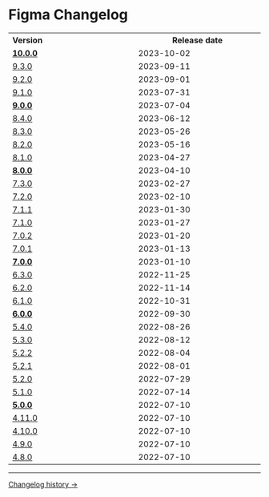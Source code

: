 # Figma Changelog

<table>
<tr><th align="left">Version</th><th>Release date</th></tr>
<tr ><td width="500px"><strong><a href='changelog-versions/10.0.0.md'>10.0.0</a></strong></td><td width="500px">2023-10-02</td></tr>
<tr ><td width="500px"><a href='changelog-versions/9.3.0.md'>9.3.0</a></td><td width="500px">2023-09-11</td></tr>
<tr ><td width="500px"><a href='changelog-versions/9.2.0.md'>9.2.0</a></td><td width="500px">2023-09-01</td></tr>
<tr ><td width="500px"><a href='changelog-versions/9.1.0.md'>9.1.0</a></td><td width="500px">2023-07-31</td></tr>
<tr ><td width="500px"><strong><a href='changelog-versions/9.0.0.md'>9.0.0</a></strong></td><td width="500px">2023-07-04</td></tr>
<tr ><td width="500px"><a href='changelog-versions/8.4.0.md'>8.4.0</a></td><td width="500px">2023-06-12</td></tr>
<tr ><td width="500px"><a href='changelog-versions/8.3.0.md'>8.3.0</a></td><td width="500px">2023-05-26</td></tr>
<tr ><td width="500px"><a href='changelog-versions/8.2.0.md'>8.2.0</a></td><td width="500px">2023-05-16</td></tr>
<tr ><td width="500px"><a href='changelog-versions/8.1.0.md'>8.1.0</a></td><td width="500px">2023-04-27</td></tr>
<tr ><td width="500px"><strong><a href='changelog-versions/8.0.0.md'>8.0.0</a></strong></td><td width="500px">2023-04-10</td></tr>
<tr ><td width="500px"><a href='changelog-versions/7.3.0.md'>7.3.0</a></td><td width="500px">2023-02-27</td></tr>
<tr ><td width="500px"><a href='changelog-versions/7.2.0.md'>7.2.0</a></td><td width="500px">2023-02-10</td></tr>
<tr ><td width="500px"><a href='changelog-versions/7.1.1.md'>7.1.1</a></td><td width="500px">2023-01-30</td></tr>
<tr ><td width="500px"><a href='changelog-versions/7.1.0.md'>7.1.0</a></td><td width="500px">2023-01-27</td></tr>
<tr ><td width="500px"><a href='changelog-versions/7.0.2.md'>7.0.2</a></td><td width="500px">2023-01-20</td></tr>
<tr ><td width="500px"><a href='changelog-versions/7.0.1.md'>7.0.1</a></td><td width="500px">2023-01-13</td></tr>
<tr ><td width="500px"><strong><a href='changelog-versions/7.0.0.md'>7.0.0</a></strong></td><td width="500px">2023-01-10</td></tr>
<tr ><td width="500px"><a href='changelog-versions/6.3.0.md'>6.3.0</a></td><td width="500px">2022-11-25</td></tr>
<tr ><td width="500px"><a href='changelog-versions/6.2.0.md'>6.2.0</a></td><td width="500px">2022-11-14</td></tr>
<tr ><td width="500px"><a href='changelog-versions/6.1.0.md'>6.1.0</a></td><td width="500px">2022-10-31</td></tr>
<tr ><td width="500px"><strong><a href='changelog-versions/6.0.0.md'>6.0.0</a></strong></td><td width="500px">2022-09-30</td></tr>
<tr ><td width="500px"><a href='changelog-versions/5.4.0.md'>5.4.0</a></td><td width="500px">2022-08-26</td></tr>
<tr ><td width="500px"><a href='changelog-versions/5.3.0.md'>5.3.0</a></td><td width="500px">2022-08-12</td></tr>
<tr ><td width="500px"><a href='changelog-versions/5.2.2.md'>5.2.2</a></td><td width="500px">2022-08-04</td></tr>
<tr ><td width="500px"><a href='changelog-versions/5.2.1.md'>5.2.1</a></td><td width="500px">2022-08-01</td></tr>
<tr ><td width="500px"><a href='changelog-versions/5.2.0.md'>5.2.0</a></td><td width="500px">2022-07-29</td></tr>
<tr ><td width="500px"><a href='changelog-versions/5.1.0.md'>5.1.0</a></td><td width="500px">2022-07-14</td></tr>
<tr ><td width="500px"><strong><a href='changelog-versions/5.0.0.md'>5.0.0</a></strong></td><td width="500px">2022-07-10</td></tr>
<tr ><td width="500px"><a href='changelog-versions/4.11.0.md'>4.11.0</a></td><td width="500px">2022-07-10</td></tr>
<tr ><td width="500px"><a href='changelog-versions/4.10.0.md'>4.10.0</a></td><td width="500px">2022-07-10</td></tr>
<tr ><td width="500px"><a href='changelog-versions/4.9.0.md'>4.9.0</a></td><td width="500px">2022-07-10</td></tr>
<tr ><td width="500px"><a href='changelog-versions/4.8.0.md'>4.8.0</a></td><td width="500px">2022-07-10</td></tr>
</table>


---
[Changelog history →](https://paper.dropbox.com/doc/Changelog-Mistica-Design-System--BlDyPv0kWq8W502b64VVIPMsAQ-il1pWXaGur0Nm88P831X2)
